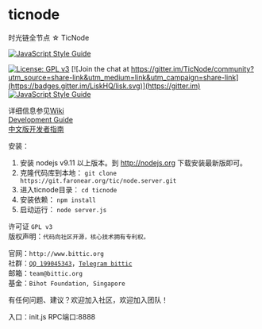 # ticnode
时光链全节点 ☆ TicNode

[![JavaScript Style Guide](https://cdn.rawgit.com/standard/standard/master/badge.svg)](https://github.com/standard/standard)

[![License: GPL v3](https://img.shields.io/badge/License-GPL%20v3-blue.svg)](http://www.gnu.org/licenses/gpl-3.0)
[![Join the chat at https://gitter.im/TicNode/community?utm_source=share-link&utm_medium=link&utm_campaign=share-link](https://badges.gitter.im/LiskHQ/lisk.svg)](https://gitter.im)
[![JavaScript Style Guide](https://img.shields.io/badge/code_style-standard-brightgreen.svg)](https://standardjs.com)

详细信息参见[Wiki](https://git.faronear.org/tic/node.server/wiki/_pages)<br>
[Development Guide](https://git.faronear.org/tic/node.server/wiki/Development+guide) <br>
[中文版开发者指南](https://git.faronear.org/tic/node.server/wiki/%E5%BC%80%E5%8F%91%E8%80%85%E6%8C%87%E5%8D%97)

安装：
1. 安装 nodejs v9.11 以上版本。到 http://nodejs.org 下载安装最新版即可。
2. 克隆代码库到本地：
  `git clone https://git.faronear.org/tic/node.server.git`
3. 进入ticnode目录：
  `cd ticnode`
4. 安装依赖： 
	`npm install`
5. 启动运行： 
	`node server.js`

许可证 `GPL v3` <br>
版权声明：`代码向社区开源，核心技术拥有专利权。`<br>

官网：`http://www.bittic.org`<br>
社群：<a href="https://jq.qq.com/?_wv=1027&k=5NhqbFV">`QQ 199045343`</a>，<a href="https://t.me/bittic">`Telegram bittic`</a><br>
邮箱：<a mailto:='team@bittic.org'>`team@bittic.org`</a><br>
基金：`Bihot Foundation, Singapore`<br>

有任何问题、建议？欢迎加入社区，欢迎加入团队！


入口：init.js
RPC端口:8888